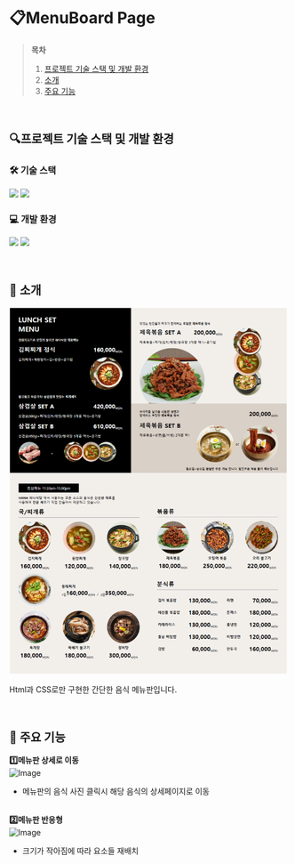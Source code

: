 # 📋MenuBoard Page

> **목차**
> 1. [프로젝트 기술 스택 및 개발 환경](#프로젝트-기술-스택-및-개발-환경)
> 2. [소개](#소개)
> 3. [주요 기능](#주요-기능)

</br>

## 🔍프로젝트 기술 스택 및 개발 환경
### 🛠️ 기술 스택
<img 
src="https://img.shields.io/badge/html5-%23E34F26.svg?&style=for-the-badge&logo=html5&logoColor=white" />
<img src="https://img.shields.io/badge/css3-%231572B6.svg?&style=for-the-badge&logo=css3&logoColor=white" />

### 💻 개발 환경
<img src="https://img.shields.io/badge/visual%20studio%20code-%23007ACC.svg?&style=for-the-badge&logo=visual%20studio%20code&logoColor=white" /> <img src="https://img.shields.io/badge/github-%23181717.svg?&style=for-the-badge&logo=github&logoColor=white" />


</br>


## 📝 소개
<img src="./images/readimg/menuboard.png" alt="소개 이미지" width="500" />

Html과 CSS로만 구현한 간단한 음식 메뉴판입니다.

<br>

## 💎 주요 기능<br>
**:one:메뉴판 상세로 이동**<br>
![Image](https://github.com/user-attachments/assets/f0ebd390-c8b6-4f8d-bd06-83567db4282c)<br>
- 메뉴판의 음식 사진 클릭시 해당 음식의 상세페이지로 이동
<br><br>

**:two:메뉴판 반응형**<br>
![Image](https://github.com/user-attachments/assets/965ba02b-d384-4bbb-a39b-aa65dbaf5883)<br>
- 크기가 작아짐에 따라 요소들 재배치<br>

